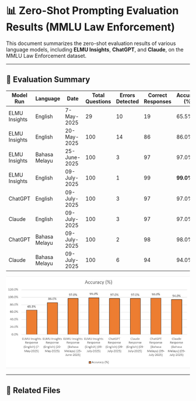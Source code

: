 # 📊 Zero-Shot Prompting Evaluation Results (MMLU Law Enforcement)

This document summarizes the zero-shot evaluation results of various language models, including **ELMU Insights**, **ChatGPT**, and **Claude**, on the MMLU Law Enforcement dataset.

---

## 🧪 Evaluation Summary

| Model Run | Language | Date | Total Questions | Errors Detected | Correct Responses | Accuracy (%) |
|-----------|----------|------|------------------|------------------|-------------------|---------------|
| ELMU Insights | English | 7-May-2025 | 29 | 10 | 19 | 65.5% |
| ELMU Insights | English | 20-May-2025 | 100 | 14 | 86 | 86.0% |
| ELMU Insights | Bahasa Melayu | 25-June-2025 | 100 | 3 | 97 | 97.0% |
| ELMU Insights | English | 09-July-2025 | 100 | 1 | 99 | **99.0%** |
| ChatGPT | English | 09-July-2025 | 100 | 3 | 97 | 97.0% |
| Claude | English | 09-July-2025 | 100 | 3 | 97 | 97.0% |
| ChatGPT | Bahasa Melayu | 09-July-2025 | 100 | 2 | 98 | 98.0% |
| Claude | Bahasa Melayu | 09-July-2025 | 100 | 6 | 94 | 94.0% |

![Zero-Shot Prompting Accuracy Comparison](../images/zero_shot_prompting_accuracy_chart.png)

---

## 📁 Related Files

<!-- Upload pdrm question here, excel and jsonl -->
